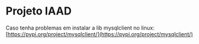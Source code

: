 # Projeto IAAD

Caso tenha problemas em instalar a lib mysqlclient no linux:
[https://pypi.org/project/mysqlclient/](https://pypi.org/project/mysqlclient/)